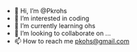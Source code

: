 - 👋 Hi, I’m @Pkrohs
- 👀 I’m interested in coding
- 🌱 I’m currently learning ohs
- 💞️ I’m looking to collaborate on ...
- 📫 How to reach me pkohs@gmail.com

<!---
Pkrohs/Pkrohs is a ✨ special ✨ repository because its `README.md` (this file) appears on your GitHub profile.
You can click the Preview link to take a look at your changes.
--->
